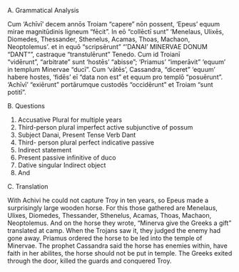 A. Grammatical Analysis

Cum ‘Achīvī’ decem annōs Troiam “capere” nōn possent, ‘Epeus’ equum mirae
magnitūdinis ligneum “fēcit”. In eō “collēctī sunt” ‘Menelaus, Ulixēs, Diomedes,
Thessander, Sthenelus, Acamas, Thoas, Machaon, Neoptolemus’. et in equō
“scripsērunt” “’DANAI’ MINERVAE DONUM “DANT””, castraque “transtulērunt” Tenedo.
Cum id Troianī “vidērunt”, “arbitrate” sunt ‘hostēs’ “abisse”; ‘Priamus’ “imperāvit”
‘equum’ in templum Minervae “ducī”. Cum ‘vātēs’, Cassandra, “diceret” ‘equum’ habere
hostes, ‘fidēs’ eī “data non est” et equum pro templō “posuērunt”. ‘Achīvī’
“exiērunt” portārumque custodēs “occidērunt” et Troiam “sunt potitī”.

B. Questions

1. Accusative Plural for multiple years
2. Third-person plural imperfect active subjunctive of possum
3. Subject Danai, Present Tense Verb Dant
4. Third- person plural perfect indicative passive
5. Indirect statement
6. Present passive infinitive of duco
7. Dative singular Indirect object
8. And

C. Translation

With Achivi he could not capture Troy in ten years, so Epeus made a surprisingly large wooden
horse. For this those gathered are Menelaus, Ulixes, Diomedes, Thessander, Sthenelus, Acamas,
Thoas, Machaon, Neoptolemus. And on the horse they wrote, “Minerva give the Greeks a gift”
translated at camp. When the Trojans saw it, they judged the enemy had gone away. Priamus
ordered the horse to be led into the temple of Minervae. The prophet Cassandra said the horse
has enemies within, have faith in her abilites, the horse should not be put in temple. The Greeks
exited through the door, killed the guards and conquered Troy.
